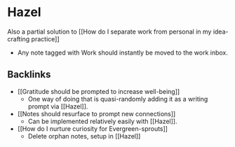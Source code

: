 # Hazel
Also a partial solution to [[How do I separate work from personal in my idea-crafting practice]]
+ Any note tagged with Work should instantly be moved to the work inbox.

## Backlinks
* [[Gratitude should be prompted to increase well-being]]
	* One way of doing that is quasi-randomly adding it as a writing prompt via [[Hazel]].
* [[Notes should resurface to prompt new connections]]
	* Can be implemented relatively easily with [[Hazel]].
* [[How do I nurture curiosity for Evergreen-sprouts]]
	* Delete orphan notes, setup in [[Hazel]]

<!-- #Life -->

<!-- {BearID:A9BE9B06-99E7-42C9-885E-46AC31BE179B-15756-00001303AA5B808A} -->
